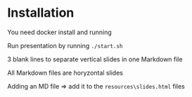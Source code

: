 # Installation

You need docker install and running

Run presentation by running `./start.sh`

3 blank lines to separate vertical slides in one Markdown file

All Markdown files are horyzontal slides

Adding an MD file => add it to the `resources\slides.html` files


